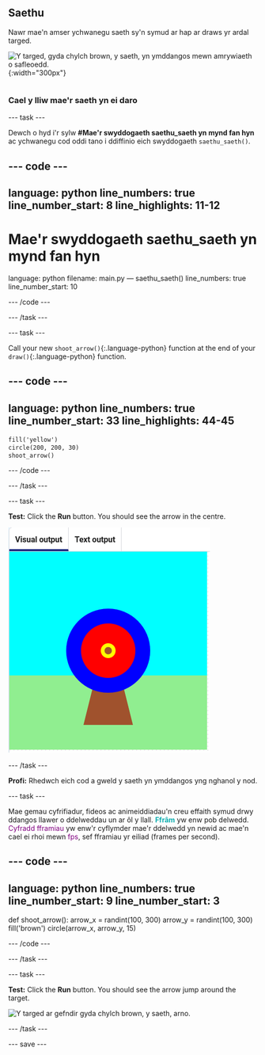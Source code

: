 ## Saethu

<div style="display: flex; flex-wrap: wrap">
<div style="flex-basis: 200px; flex-grow: 1; margin-right: 15px;">
Nawr mae'n amser ychwanegu saeth sy'n symud ar hap ar draws yr ardal targed.
</div>
<div>

![Y targed, gyda chylch brown, y saeth, yn ymddangos mewn amrywiaeth o safleoedd.](images/fire_arrow.gif){:width="300px"}

</div>
</div>

### Cael y lliw mae'r saeth yn ei daro

--- task ---

Dewch o hyd i'r sylw **#Mae'r swyddogaeth saethu_saeth yn mynd fan hyn** ac ychwanegu cod oddi tano i ddiffinio eich swyddogaeth `saethu_saeth()`.

--- code ---
---
language: python line_numbers: true line_number_start: 8
line_highlights: 11-12
---
# Mae'r swyddogaeth saethu_saeth yn mynd fan hyn
language: python filename: main.py — saethu_saeth() line_numbers: true line_number_start: 10

--- /code ---

--- /task ---

--- task ---

Call your new `shoot_arrow()`{:.language-python} function at the end of your `draw()`{:.language-python} function.

--- code ---
---
language: python line_numbers: true line_number_start: 33
line_highlights: 44-45
---

    fill('yellow')      
    circle(200, 200, 30)  
    shoot_arrow()

--- /code ---

--- /task ---

--- task ---

**Test:** Click the **Run** button. You should see the arrow in the centre.

![a brown arrow circle in the centre of the target](images/arrow-centre.png)


--- /task ---

**Profi:** Rhedwch eich cod a gweld y saeth yn ymddangos yng nghanol y nod.


--- task ---

Mae gemau cyfrifiadur, fideos ac animeiddiadau'n creu effaith symud drwy ddangos llawer o ddelweddau un ar ôl y llall. <span style="color: #0faeb0; font-weight: bold;">Ffrâm</span> yw enw pob delwedd. <span style="color: #800080;">Cyfradd fframiau</span> yw enw'r cyflymder mae'r ddelwedd yn newid ac mae'n cael ei rhoi mewn <span style="color: #800080;">fps</span>, sef fframiau yr eiliad (frames per second).

--- code ---
---
language: python line_numbers: true line_number_start: 9
line_number_start: 3
---
def shoot_arrow(): arrow_x = randint(100, 300) arrow_y = randint(100, 300) fill('brown') circle(arrow_x, arrow_y, 15)

--- /code ---

--- /task ---


--- task ---


**Test:** Click the **Run** button. You should see the arrow jump around the target.

![Y targed ar gefndir gyda chylch brown, y saeth, arno.](images/fire_arrow.gif)

--- /task ---

--- save ---
